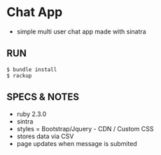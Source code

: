 # Chat App
- simple multi user chat app made with sinatra

## RUN
```
$ bundle install
$ rackup
```

## SPECS & NOTES
- ruby 2.3.0
- sintra
- styles = Bootstrap/Jquery - CDN / Custom CSS
- stores data via CSV
- page updates when message is submited

